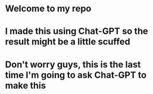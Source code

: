 # Welcome to my repo

# I made this using Chat-GPT so the result might be a little scuffed

# Don't worry guys, this is the last time I'm going to ask Chat-GPT to make this
